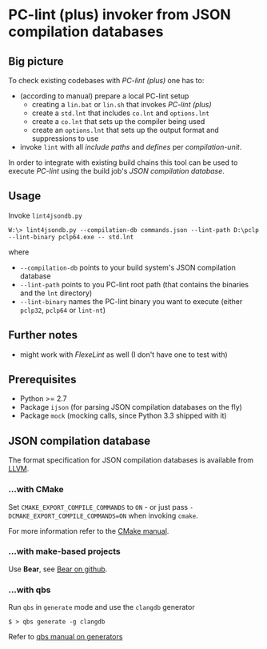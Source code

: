 # PC-lint (plus) invoker from JSON compilation databases

## Big picture

To check existing codebases with _PC-lint (plus)_ one has to:

- (according to manual) prepare a local PC-lint setup
    - creating a `lin.bat` or `lin.sh` that invokes _PC-lint (plus)_
    - create a `std.lnt` that includes `co.lnt` and `options.lnt`
    - create a `co.lnt` that sets up the compiler being used
    - create an `options.lnt` that sets up the output format and suppressions to use
- invoke `lint` with all _include paths_ and _defines_ per _compilation-unit_.

In order to integrate with existing build chains this tool can be used to execute _PC-lint_ using the build job's _JSON compilation database_.

## Usage
Invoke `lint4jsondb.py` 

```
W:\> lint4jsondb.py --compilation-db commands.json --lint-path D:\pclp --lint-binary pclp64.exe -- std.lnt
```

where 

- `--compilation-db` points to your build system's JSON compilation database
- `--lint-path` points to you PC-lint root path (that contains the binaries and the `lnt` directory)
- `--lint-binary` names the PC-lint binary you want to execute (either `pclp32`, `pclp64` or `lint-nt`)


## Further notes
- might work with _FlexeLint_ as well (I don't have one to test with)


## Prerequisites
- Python >= 2.7
- Package `ijson` (for parsing JSON compilation databases on the fly)
- Package `mock` (mocking calls, since Python 3.3 shipped with it)


## JSON compilation database

The format specification for JSON compilation databases is available from [LLVM](https://clang.llvm.org/docs/JSONCompilationDatabase.html).

### ...with CMake

Set `CMAKE_EXPORT_COMPILE_COMMANDS` to `ON` - or just pass `-DCMAKE_EXPORT_COMPILE_COMMANDS=ON` when invoking `cmake`.

For more information refer to the [CMake manual](https://cmake.org/cmake/help/latest/variable/CMAKE_EXPORT_COMPILE_COMMANDS.html).


### ...with make-based projects

Use __Bear__, see [Bear on github](https://github.com/rizsotto/Bear).


### ...with qbs

Run `qbs` in `generate` mode and use the `clangdb` generator

```
$ > qbs generate -g clangdb
```

Refer to [qbs manual on generators](https://doc.qt.io/qbs/generators.html)
